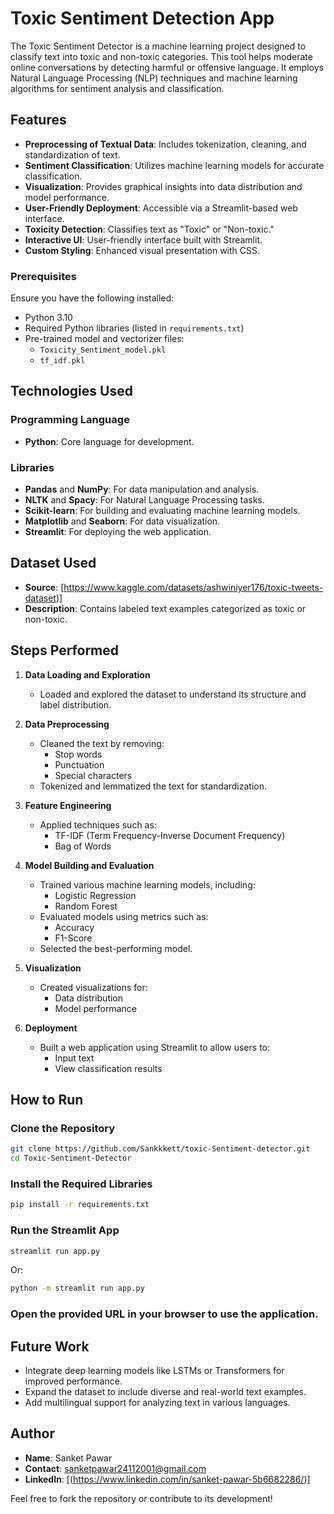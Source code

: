 # Toxic Sentiment Detection App

The Toxic Sentiment Detector is a machine learning project designed to classify text into toxic and non-toxic categories. This tool helps moderate online conversations by detecting harmful or offensive language. It employs Natural Language Processing (NLP) techniques and machine learning algorithms for sentiment analysis and classification.

## Features
- **Preprocessing of Textual Data**: Includes tokenization, cleaning, and standardization of text.
- **Sentiment Classification**: Utilizes machine learning models for accurate classification.
- **Visualization**: Provides graphical insights into data distribution and model performance.
- **User-Friendly Deployment**: Accessible via a Streamlit-based web interface.
- **Toxicity Detection**: Classifies text as "Toxic" or "Non-toxic."
- **Interactive UI**: User-friendly interface built with Streamlit.
- **Custom Styling**: Enhanced visual presentation with CSS.

### Prerequisites
Ensure you have the following installed:
- Python 3.10
- Required Python libraries (listed in `requirements.txt`)
- Pre-trained model and vectorizer files:
  - `Toxicity_Sentiment_model.pkl`
  - `tf_idf.pkl`

## Technologies Used

### Programming Language
- **Python**: Core language for development.

### Libraries
- **Pandas** and **NumPy**: For data manipulation and analysis.
- **NLTK** and **Spacy**: For Natural Language Processing tasks.
- **Scikit-learn**: For building and evaluating machine learning models.
- **Matplotlib** and **Seaborn**: For data visualization.
- **Streamlit**: For deploying the web application.

## Dataset Used
- **Source**: [https://www.kaggle.com/datasets/ashwiniyer176/toxic-tweets-dataset)]
- **Description**: Contains labeled text examples categorized as toxic or non-toxic.

## Steps Performed

1. **Data Loading and Exploration**
   - Loaded and explored the dataset to understand its structure and label distribution.

2. **Data Preprocessing**
   - Cleaned the text by removing:
     - Stop words
     - Punctuation
     - Special characters
   - Tokenized and lemmatized the text for standardization.

3. **Feature Engineering**
   - Applied techniques such as:
     - TF-IDF (Term Frequency-Inverse Document Frequency)
     - Bag of Words

4. **Model Building and Evaluation**
   - Trained various machine learning models, including:
     - Logistic Regression
     - Random Forest
   - Evaluated models using metrics such as:
     - Accuracy
     - F1-Score
   - Selected the best-performing model.

5. **Visualization**
   - Created visualizations for:
     - Data distribution
     - Model performance

6. **Deployment**
   - Built a web application using Streamlit to allow users to:
     - Input text
     - View classification results
    


## How to Run

### Clone the Repository
```bash
git clone https://github.com/Sankkkett/toxic-Sentiment-detector.git
cd Toxic-Sentiment-Detector
```

### Install the Required Libraries
```bash
pip install -r requirements.txt
```

### Run the Streamlit App
```bash
streamlit run app.py
```
Or:
```bash
python -m streamlit run app.py
```

### Open the provided URL in your browser to use the application.



## Future Work
- Integrate deep learning models like LSTMs or Transformers for improved performance.
- Expand the dataset to include diverse and real-world text examples.
- Add multilingual support for analyzing text in various languages.

## Author
- **Name**: Sanket Pawar
- **Contact**: [sanketpawar24112001@gmail.com](mailto:sanketpawar24112001@gmail.com)
- **LinkedIn**: [(https://www.linkedin.com/in/sanket-pawar-5b6682286/)]

Feel free to fork the repository or contribute to its development!
